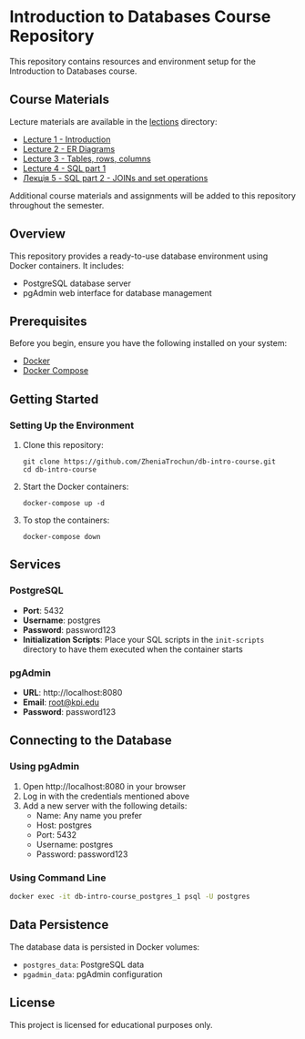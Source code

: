 # Introduction to Databases Course Repository

This repository contains resources and environment setup for the Introduction to Databases course.

## Course Materials

Lecture materials are available in the [lections](lectures/) directory:

- [Lecture 1 - Introduction](lectures/1%20-%20intro)
- [Lecture 2 - ER Diagrams](lectures/2%20-%20ER%20diagrams)
- [Lecture 3 - Tables, rows, columns](lectures/3%20-%20Tables,%20rows,%20columns)
- [Lecture 4 - SQL part 1](lectures/4%20-%20DML%20basics)
- [Лекція 5 - SQL part 2 - JOINs and set operations](lectures/5%20-%20JOINs%20and%20set%20operations)

Additional course materials and assignments will be added to this repository throughout the semester.

## Overview

This repository provides a ready-to-use database environment using Docker containers. It includes:

- PostgreSQL database server
- pgAdmin web interface for database management

## Prerequisites

Before you begin, ensure you have the following installed on your system:

- [Docker](https://www.docker.com/get-started)
- [Docker Compose](https://docs.docker.com/compose/install/)

## Getting Started

### Setting Up the Environment

1. Clone this repository:
   ```
   git clone https://github.com/ZheniaTrochun/db-intro-course.git
   cd db-intro-course
   ```

2. Start the Docker containers:
   ```
   docker-compose up -d
   ```

3. To stop the containers:
   ```
   docker-compose down
   ```

## Services

### PostgreSQL

- **Port**: 5432
- **Username**: postgres
- **Password**: password123
- **Initialization Scripts**: Place your SQL scripts in the `init-scripts` directory to have them executed when the container starts

### pgAdmin

- **URL**: http://localhost:8080
- **Email**: root@kpi.edu
- **Password**: password123

## Connecting to the Database

### Using pgAdmin

1. Open http://localhost:8080 in your browser
2. Log in with the credentials mentioned above
3. Add a new server with the following details:
   - Name: Any name you prefer
   - Host: postgres
   - Port: 5432
   - Username: postgres
   - Password: password123

### Using Command Line

```bash
docker exec -it db-intro-course_postgres_1 psql -U postgres
```

## Data Persistence

The database data is persisted in Docker volumes:
- `postgres_data`: PostgreSQL data
- `pgadmin_data`: pgAdmin configuration

## License

This project is licensed for educational purposes only.
